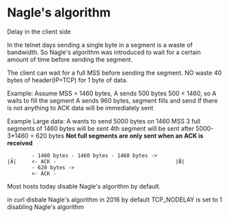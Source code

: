 # Nagle's algorithm

Delay in the client side

In the telnet days sending a single byte in a segment is a waste of bandwidth. So Nagle's algorithm was introduced to wait for a certain amount of time before sending the segment.

The client can wait for a full MSS before sending the segment. 
NO waste 40 bytes of header(IP+TCP) for 1 byte of data.

Example:
Assume MSS = 1460 bytes, A sends 500 bytes
500 < 1460, so A waits to fill the segment
A sends 960 bytes, segment fills and send
If there is not anything to ACK data will be immediately sent

Example Large data:
A wants to send 5000 bytes on 1460 MSS
3 full segments of 1460 bytes will be sent
4th segment will be sent after 5000-3*1460 = 620 bytes
**Not full segments are only sent when an ACK is received**
```
 _      - 1460 bytes - 1460 bytes - 1460 bytes ->       _
|A|     <- ACK -                                       |B|
        - 620 bytes -> 
        <- ACK - 
```

Most hosts today disable Nagle's algorithm by default.

in curl disbale Nagle's algorithm in 2016 by default
TCP_NODELAY is set to 1 disabling Nagle's algorithm